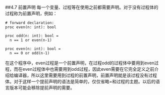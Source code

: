 ##4.7 前置声明
每一个变量、过程等在使用之前都需要声明。对于没有过程体的过程称为前置声明，例如：

    # forward declaration:
    proc even(n: int): bool
    
    proc odd(n: int): bool =
      n == 1 or even(n-1)
    
    proc even(n: int): bool =
      n == 0 or odd(n-1)

在这个程序中，even过程是一个前置声明，在过程odd的过程体中要用到even过程，而在even过程体中也需要用到odd过程，因此even需要在它完全定义之前介绍给编译器，所以这里需要用到过程的前置声明，前置声明就是该过程没有过程体。对于这样一个提前声明的语法是简单的，仅仅省略=和过程的主题。以后的语言版本可能会移除提前声明的需要。